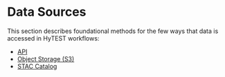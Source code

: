 # Data Sources

This section describes foundational methods for the few ways that data is accessed
in HyTEST workflows:

* [API](./Data_APIs.md)
* [Object Storage (S3)](./Data_S3.md)
* [STAC Catalog](Data_STAC.md)
